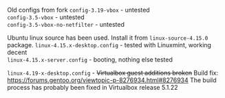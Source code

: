 Old configs from fork
`config-3.19-vbox` - untested  
`config-3.5-vbox` - untested  
`config-3.5-vbox-no-netfilter` - untested  


Ubuntu linux source has been used. Install it from `linux-source-4.15.0` package.
`linux-4.15.x-desktop.config` - tested with Linuxmint, working decent  
`linux-4.15.x-server.config` - booting, nothing else tested



`linux-4.19-x-desktop.config` - ~~Virtualbox guest additions broken~~ Build fix: https://forums.gentoo.org/viewtopic-p-8276934.html#8276934 The build process has probably been fixed in Virtualbox release 5.1.22


